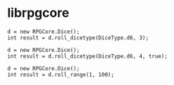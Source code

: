# librpgcore


```
d = new RPGCore.Dice();
int result = d.roll_dicetype(DiceType.d6, 3);
```


```
d = new RPGCore.Dice();
int result = d.roll_dicetype(DiceType.d6, 4, true);
```
 


```
d = new RPGCore.Dice();
int result = d.roll_range(1, 100);
```